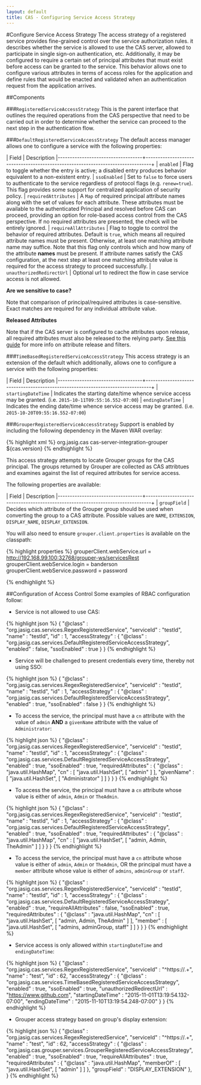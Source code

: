 ```yaml
---
layout: default
title: CAS - Configuring Service Access Strategy
---
```


#Configure Service Access Strategy
The access strategy of a registered service provides fine-grained control over the service authorization rules. 
it describes whether the service is allowed to use the CAS server, allowed to participate in 
single sign-on authentication, etc. Additionally, it may be configured to require a certain set of principal 
attributes that must exist before access can be granted to the service. This behavior allows one to configure 
various attributes in terms of access roles for the application and define rules that would be enacted and 
validated when an authentication request from the application arrives.

##Components

###`RegisteredServiceAccessStrategy`
This is the parent interface that outlines the required operations from the CAS perspective that need to be carried out in order to determine whether the service can proceed to the next step in the authentication flow.

###`DefaultRegisteredServiceAccessStrategy`
The default access manager allows one to configure a service with the following properties:

| Field                             | Description
|-----------------------------------+--------------------------------------------------------------------------------+
| `enabled`                         | Flag to toggle whether the entry is active; a disabled entry produces behavior equivalent to a non-existent entry.
| `ssoEnabled`                      | Set to `false` to force users to authenticate to the service regardless of protocol flags (e.g. `renew=true`). This flag provides some support for centralized application of security policy.
| `requiredAttributes`              | A `Map` of required principal attribute names along with the set of values for each attribute. These attributes must be available to the authenticated Principal and resolved before CAS can proceed, providing an option for role-based access control from the CAS perspective. If no required attributes are presented, the check will be entirely ignored.
| `requireAllAttributes`            | Flag to toggle to control the behavior of required attributes. Default is `true`, which means all required attribute names must be present. Otherwise, at least one matching attribute name may suffice. Note that this flag only controls which and how many of the attribute **names** must be present. If attribute names satisfy the CAS configuration, at the next step at least one matching attribute value is required for the access strategy to proceed successfully.
| `unauthorizedRedirectUrl`         | Optional url to redirect the flow in case service access is not allowed.

<div class="alert alert-info"><strong>Are we sensitive to case?</strong><p>Note that comparison of principal/required attributes is case-sensitive. Exact matches are required for any individual attribute value.</p></div>

<div class="alert alert-info"><strong>Released Attributes</strong><p>Note that if the CAS server is configured to cache attributes upon release, all required attributes must also be released to the relying party. <a href="../integration/Attribute-Release.html">See this guide</a> for more info on attribute release and filters.</p></div>

###`TimeBasedRegisteredServiceAccessStrategy`
This access strategy is an extension of the default which additionally,
allows one to configure a service with the following properties:

| Field                             | Description
|-----------------------------------+--------------------------------------------------------------------------------+
| `startingDateTime`                | Indicates the starting date/time whence service access may be granted.  (i.e. `2015-10-11T09:55:16.552-07:00`)
| `endingDateTime`                  | Indicates the ending date/time whence service access may be granted.  (i.e. `2015-10-20T09:55:16.552-07:00`)

###`GrouperRegisteredServiceAccessStrategy`
Support is enabled by including the following dependency in the Maven WAR overlay:

{% highlight xml %}
<dependency>
  <groupId>org.jasig.cas</groupId>
  <artifactId>cas-server-integration-grouper</artifactId>
  <version>${cas.version}</version>
</dependency>
{% endhighlight %}

This access strategy attempts to locate Grouper groups for the CAS principal. The groups returned by Grouper
are collected as CAS attribtues and examines against the list of required attributes for service access.

The following properties are available:

| Field                             | Description
|-----------------------------------+--------------------------------------------------------------------------------+
| `groupField`                | Decides which attribute of the Grouper group should be used when converting the group to a CAS attribute. Possible values are `NAME`, `EXTENSION`, `DISPLAY_NAME`, `DISPLAY_EXTENSION`. 

You will also need to ensure `grouper.client.properties` is available on the classpath:

{% highlight properties %}
grouperClient.webService.url = http://192.168.99.100:32768/grouper-ws/servicesRest
grouperClient.webService.login = banderson
grouperClient.webService.password = password

{% endhighlight %}


##Configuration of Access Control
Some examples of RBAC configuration follow:

* Service is not allowed to use CAS:

{% highlight json %}
{
  "@class" : "org.jasig.cas.services.RegexRegisteredService",
  "serviceId" : "testId",
  "name" : "testId",
  "id" : 1,
  "accessStrategy" : {
    "@class" : "org.jasig.cas.services.DefaultRegisteredServiceAccessStrategy",
    "enabled" : false,
    "ssoEnabled" : true
  }
}
{% endhighlight %}


* Service will be challenged to present credentials every time, thereby not using SSO:

{% highlight json %}
{
  "@class" : "org.jasig.cas.services.RegexRegisteredService",
  "serviceId" : "testId",
  "name" : "testId",
  "id" : 1,
  "accessStrategy" : {
    "@class" : "org.jasig.cas.services.DefaultRegisteredServiceAccessStrategy",
    "enabled" : true,
    "ssoEnabled" : false
  }
}
{% endhighlight %}


* To access the service, the principal must have a `cn` attribute with the value of `admin` **AND** a
`givenName` attribute with the value of `Administrator`:

{% highlight json %}
{
  "@class" : "org.jasig.cas.services.RegexRegisteredService",
  "serviceId" : "testId",
  "name" : "testId",
  "id" : 1,
  "accessStrategy" : {
    "@class" : "org.jasig.cas.services.DefaultRegisteredServiceAccessStrategy",
    "enabled" : true,
    "ssoEnabled" : true,
    "requiredAttributes" : {
      "@class" : "java.util.HashMap",
      "cn" : [ "java.util.HashSet", [ "admin" ] ],
      "givenName" : [ "java.util.HashSet", [ "Administrator" ] ]
    }
  }
}
{% endhighlight %}

* To access the service, the principal must have a `cn` attribute whose value is either of `admin`, `Admin` or `TheAdmin`.

{% highlight json %}
{
  "@class" : "org.jasig.cas.services.RegexRegisteredService",
  "serviceId" : "testId",
  "name" : "testId",
  "id" : 1,
  "accessStrategy" : {
    "@class" : "org.jasig.cas.services.DefaultRegisteredServiceAccessStrategy",
    "enabled" : true,
    "ssoEnabled" : true,
    "requiredAttributes" : {
      "@class" : "java.util.HashMap",
      "cn" : [ "java.util.HashSet", [ "admin, Admin, TheAdmin" ] ]
    }
  }
}
{% endhighlight %}


* To access the service, the principal must have a `cn` attribute whose value is either of `admin`, `Admin` or `TheAdmin`,
OR the principal must have a `member` attribute whose value is either of `admins`, `adminGroup` or `staff`.


{% highlight json %}
{
  "@class" : "org.jasig.cas.services.RegexRegisteredService",
  "serviceId" : "testId",
  "name" : "testId",
  "id" : 1,
  "accessStrategy" : {
    "@class" : "org.jasig.cas.services.DefaultRegisteredServiceAccessStrategy",
    "enabled" : true,
    "requireAllAttributes" : false,
    "ssoEnabled" : true,
    "requiredAttributes" : {
      "@class" : "java.util.HashMap",
      "cn" : [ "java.util.HashSet", [ "admin, Admin, TheAdmin" ] ],
      "member" : [ "java.util.HashSet", [ "admins, adminGroup, staff" ] ]
    }
  }
}
{% endhighlight %}

* Service access is only allowed within `startingDateTime` and `endingDateTime`:

{% highlight json %}
{
  "@class" : "org.jasig.cas.services.RegexRegisteredService",
  "serviceId" : "^https://.+",
  "name" : "test",
  "id" : 62,
  "accessStrategy" : {
    "@class" : "org.jasig.cas.services.TimeBasedRegisteredServiceAccessStrategy",
    "enabled" : true,
    "ssoEnabled" : true,
    "unauthorizedRedirectUrl" : "https://www.github.com",
    "startingDateTime" : "2015-11-01T13:19:54.132-07:00",
    "endingDateTime" : "2015-11-10T13:19:54.248-07:00"
  }
}
{% endhighlight %}

* Grouper access strategy based on group's display extension:

{% highlight json %}
{
  "@class" : "org.jasig.cas.services.RegexRegisteredService",
  "serviceId" : "^https://.+",
  "name" : "test",
  "id" : 62,
  "accessStrategy" : {
    "@class" : "org.jasig.cas.grouper.services.GrouperRegisteredServiceAccessStrategy",
    "enabled" : true,
    "ssoEnabled" : true,
    "requireAllAttributes" : true,
    "requiredAttributes" : {
      "@class" : "java.util.HashMap",
      "memberOf" : [ "java.util.HashSet", [ "admin" ] ]
    },
    "groupField" : "DISPLAY_EXTENSION"
  },
}
{% endhighlight %}

